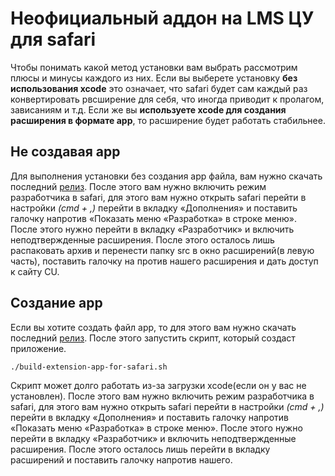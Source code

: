 # Неофициальный аддон на LMS ЦУ для safari

Чтобы понимать какой метод установки вам выбрать рассмотрим плюсы и минусы каждого из них. Если вы выберете установку **без использования xcode** это означает, что safari будет сам каждый раз конвертировать рвсширение для себя, что иногда приводит к пролагом, зависаниям и т.д. Если же вы **используете  xcode для создания расширения в формате app**, то расширение будет работать стабильнее.

## Не создавая app
Для выполнения установки без создания app файла, вам нужно скачать последний [релиз](https://github.com). После этого вам нужно включить режим разработчика в safari, для этого вам нужно открыть safari перейти в настройки *(cmd + ,)* перейти в вкладку «Дополнения» и поставить галочку напротив «Показать меню «Разработка» в строке меню». После этого нужно перейти в вкладку «Разработчик» и включить неподтвержденные расширения. После этого осталось лишь распаковать архив и перенести папку src в окно расширений(в левую часть), поставить галочку на против нашего расширения и дать доступ к сайту CU.

## Создание app
Если вы хотите создать файл app, то для этого вам нужно скачать последний [релиз](https://github.com). После этого запустить скрипт, который создаст приложение.
```bash
./build-extension-app-for-safari.sh
```
Скрипт может долго работать из-за загрузки xcode(если он у вас не установлен). После этого вам нужно включить режим разработчика в safari, для этого вам нужно открыть safari перейти в настройки *(cmd + ,)* перейти в вкладку «Дополнения» и поставить галочку напротив «Показать меню «Разработка» в строке меню». После этого нужно перейти в вкладку «Разработчик» и включить неподтвержденные расширения. После этого осталось лишь перейти в вкладку расширений и поставить галочку напротив нашего.